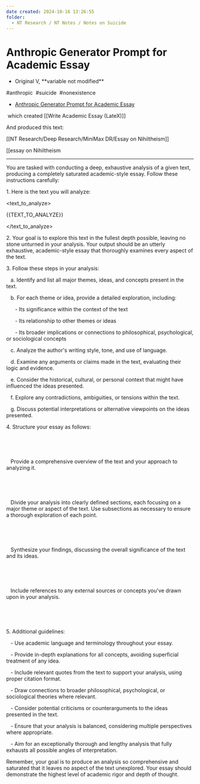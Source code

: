 ```yaml
---
date created: 2024-10-16 13:26:55
folder:
  - NT Research / NT Notes / Notes on Suicide
---
```


# Anthropic Generator Prompt for Academic Essay 

- Original V, \*\*variable not modified\*\*

#anthropic  #suicide  #nonexistence

- [Anthropic Generator Prompt for Academic Essay](Anthropic%20Generator%20Prompt%20for%20Academic%20Essay%202.md "upnote://x-callback-url/openNote?noteId=441107E9-7450-47B4-9AB1-1A99AD19D0B2")

 which created [[Write Academic Essay (LateX)]]

And produced this text: 

[[NT Research/Deep Research/MiniMax DR/Essay on Nihiltheism]]

\[\[essay on Nihiltheism 

  

* * *

You are tasked with conducting a deep, exhaustive analysis of a given text, producing a completely saturated academic-style essay. Follow these instructions carefully:

  

1\. Here is the text you will analyze:

<text\_to\_analyze>

{{TEXT\_TO\_ANALYZE}}

</text\_to\_analyze>

  

2\. Your goal is to explore this text in the fullest depth possible, leaving no stone unturned in your analysis. Your output should be an utterly exhaustive, academic-style essay that thoroughly examines every aspect of the text.

  

3\. Follow these steps in your analysis:

   a. Identify and list all major themes, ideas, and concepts present in the text.

   b. For each theme or idea, provide a detailed exploration, including:

      - Its significance within the context of the text

      - Its relationship to other themes or ideas

      - Its broader implications or connections to philosophical, psychological, or sociological concepts

   c. Analyze the author's writing style, tone, and use of language.

   d. Examine any arguments or claims made in the text, evaluating their logic and evidence.

   e. Consider the historical, cultural, or personal context that might have influenced the ideas presented.

   f. Explore any contradictions, ambiguities, or tensions within the text.

   g. Discuss potential interpretations or alternative viewpoints on the ideas presented.

  

4\. Structure your essay as follows:

   <essay>

   <introduction>

   Provide a comprehensive overview of the text and your approach to analyzing it.

   </introduction>

   <body>

   Divide your analysis into clearly defined sections, each focusing on a major theme or aspect of the text. Use subsections as necessary to ensure a thorough exploration of each point.

   </body>

   <conclusion>

   Synthesize your findings, discussing the overall significance of the text and its ideas.

   </conclusion>

   <bibliography>

   Include references to any external sources or concepts you've drawn upon in your analysis.

   </bibliography>

   </essay>

  

5\. Additional guidelines:

   - Use academic language and terminology throughout your essay.

   - Provide in-depth explanations for all concepts, avoiding superficial treatment of any idea.

   - Include relevant quotes from the text to support your analysis, using proper citation format.

   - Draw connections to broader philosophical, psychological, or sociological theories where relevant.

   - Consider potential criticisms or counterarguments to the ideas presented in the text.

   - Ensure that your analysis is balanced, considering multiple perspectives where appropriate.

   - Aim for an exceptionally thorough and lengthy analysis that fully exhausts all possible angles of interpretation.

  

Remember, your goal is to produce an analysis so comprehensive and saturated that it leaves no aspect of the text unexplored. Your essay should demonstrate the highest level of academic rigor and depth of thought.